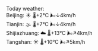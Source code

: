 Today weather:  
Beijing: ☀️   🌡️+2°C 🌬️↓4km/h  
Tianjin: 🌫  🌡️+7°C 🌬️↓4km/h  
Shijiazhuang: ☁️   🌡️+13°C 🌬️↗4km/h  
Tangshan: ☀️   🌡️+10°C 🌬️↗5km/h  
